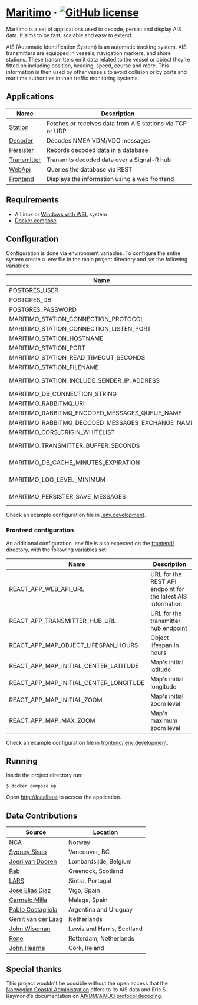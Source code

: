 # [Maritimo](https://maritimo.digital/) &middot; [![GitHub license](https://img.shields.io/badge/license-MIT-blue.svg)](https://github.com/t-recx/maritimo/blob/main/LICENSE)

Maritimo is a set of applications used to decode, persist and display AIS data. It aims to be fast, scalable and easy to extend.

AIS (Automatic Identification System) is an automatic tracking system. AIS transmitters are equipped in vessels, navigation markers, and shore stations. These transmitters emit data related to the vessel or object they're fitted on including position, heading, speed, course and more. This information is then used by other vessels to avoid collision or by ports and maritime authorities in their traffic monitoring systems.

## Applications

| Name                                    | Description                                               |
| --------------------------------------- | --------------------------------------------------------- |
| [Station](station/)                     | Fetches or receives data from AIS stations via TCP or UDP |
| [Decoder](decoder/)                     | Decodes NMEA VDM/VDO messages                             |
| [Persister](backend/Persister.App/)     | Records decoded data in a database                        |
| [Transmitter](backend/Transmitter.App/) | Transmits decoded data over a Signal-R hub                |
| [WebApi](backend/WebApi.App/)           | Queries the database via REST                             |
| [Frontend](frontend/)                   | Displays the information using a web frontend             |

## Requirements

- A Linux or [Windows with WSL](https://docs.microsoft.com/en-us/windows/wsl/install) system
- [Docker compose](https://docs.docker.com/compose/)

## Configuration

Configuration is done via environment variables.
To configure the entire system create a .env file in the main project directory and set the following variables:

| Name                                             | Description                                                                          |
| ------------------------------------------------ | ------------------------------------------------------------------------------------ |
| POSTGRES_USER                                    | PostgreSQL database user name                                                        |
| POSTGRES_DB                                      | PostgreSQL database name                                                             |
| POSTGRES_PASSWORD                                | PostgreSQL database password                                                         |
| MARITIMO_STATION_CONNECTION_PROTOCOL             | Protocol to use (TCP/UDP/FILE)                                                       |
| MARITIMO_STATION_CONNECTION_LISTEN_PORT          | Listen port (UDP)                                                                    |
| MARITIMO_STATION_HOSTNAME                        | Station host name (TCP)                                                              |
| MARITIMO_STATION_PORT                            | Station connection port (TCP)                                                        |
| MARITIMO_STATION_READ_TIMEOUT_SECONDS            | Station read timeout (TCP)                                                           |
| MARITIMO_STATION_FILENAME                        | Filename with VDM/VDO sentences (FILE)                                               |
| MARITIMO_STATION_INCLUDE_SENDER_IP_ADDRESS       | Includes the source's ip address on the encoded message                              |
| MARITIMO_DB_CONNECTION_STRING                    | Database connection string                                                           |
| MARITIMO_RABBITMQ_URI                            | URI for the RabbitMQ broker instance                                                 |
| MARITIMO_RABBITMQ_ENCODED_MESSAGES_QUEUE_NAME    | Broker queue name for encoded messages                                               |
| MARITIMO_RABBITMQ_DECODED_MESSAGES_EXCHANGE_NAME | Broker exchange name for decoded messages                                            |
| MARITIMO_CORS_ORIGIN_WHITELIST                   | CORS origin whitelist                                                                |
| MARITIMO_TRANSMITTER_BUFFER_SECONDS              | Seconds to buffer messages before sending them to ReceiveBuffered method             |
| MARITIMO_DB_CACHE_MINUTES_EXPIRATION             | Minutes until expiration of a cache entry for a station/object                       |
| MARITIMO_LOG_LEVEL_MINIMUM                       | Minimum logging level (TRACE/DEBUG/INFORMATION/WARNING/ERROR/NONE)                   |
| MARITIMO_PERSISTER_SAVE_MESSAGES                 | Specifies whether to save AIS messages (might require a lot of disk space over time) |

Check an example configuration file in [.env.development](.env.development).

### Frontend configuration

An additional configuration .env file is also expected on the [frontend/](frontend/) directory, with the following variables set:

| Name                                   | Description                                                  |
| -------------------------------------- | ------------------------------------------------------------ |
| REACT_APP_WEB_API_URL                  | URL for the REST API endpoint for the latest AIS information |
| REACT_APP_TRANSMITTER_HUB_URL          | URL for the transmitter hub endpoint                         |
| REACT_APP_MAP_OBJECT_LIFESPAN_HOURS    | Object lifespan in hours                                     |
| REACT_APP_MAP_INITIAL_CENTER_LATITUDE  | Map's initial latitude                                       |
| REACT_APP_MAP_INITIAL_CENTER_LONGITUDE | Map's initial longitude                                      |
| REACT_APP_MAP_INITIAL_ZOOM             | Map's initial zoom level                                     |
| REACT_APP_MAP_MAX_ZOOM                 | Map's maximum zoom level                                     |

Check an example configuration file in [frontend/.env.development](frontend/.env.development).

## Running

Inside the project directory run:

    $ docker compose up

Open [http://localhost](http://localhost) to access the application.

## Data Contributions

| Source                                                               | Location                   |
| -------------------------------------------------------------------- | -------------------------- |
| [NCA](https://www.kystverket.no/en/)                                 | Norway                     |
| [Sydney Sisco](https://www.sydsis.co/)                               | Vancouver, BC              |
| [Joeri van Dooren](https://rf.guru/sdr)                              | Lombardsijde, Belgium      |
| [Rab](https://www.qrz.com/db/MM7BVP/)                                | Greenock, Scotland         |
| [LARS](https://www.lars.pt/)                                         | Sintra, Portugal           |
| [Jose Elias Diaz](https://www.qrz.com/db/EB1AO)                      | Vigo, Spain                |
| [Carmelo Milla](https://www.olaje.com/)                              | Malaga, Spain              |
| [Pablo Costagliola](http://www.cx1rv.com)                            | Argentina and Uruguay      |
| [Gerrit van der Laag](https://amelandermusea.nl/)                    | Netherlands                |
| [John Wiseman](https://www.cantab.net/users/john.wiseman/Documents/) | Lewis and Harris, Scotland |
| [Rene](https://www.discriminator.nl/ais/index-en.html)               | Rotterdam, Netherlands     |
| [John Hearne](http://homepage.eircom.net/~johnhearne/index.html)     | Cork, Ireland              |

## Special thanks

This project wouldn't be possible without the open access that the [Norwegian Coastal Administration](https://www.kystverket.no/en/) offers to its AIS data and Eric S. Raymond's documentation on [AIVDM/AIVDO protocol decoding](https://gpsd.gitlab.io/gpsd/AIVDM.html).
